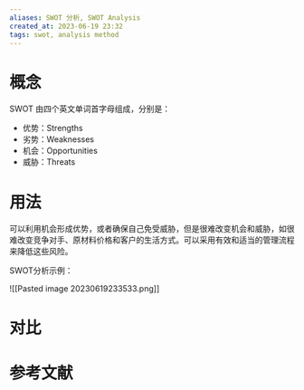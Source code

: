 ```yaml
---
aliases: SWOT 分析, SWOT Analysis
created_at: 2023-06-19 23:32
tags: swot, analysis method
---
```


# 概念

SWOT 由四个英文单词首字母组成，分别是：
- 优势：Strengths
- 劣势：Weaknesses
- 机会：Opportunities
- 威胁：Threats


# 用法

可以利用机会形成优势，或者确保自己免受威胁，但是很难改变机会和威胁，如很难改变竞争对手、原材料价格和客户的生活方式。可以采用有效和适当的管理流程来降低这些风险。

SWOT分析示例：

![[Pasted image 20230619233533.png]]


# 对比



# 参考文献

